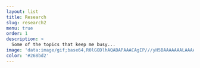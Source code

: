 ```yaml
---
layout: list
title: Research
slug: research2
menu: true
order: 1
description: > 
  Some of the topics that keep me busy...
image: 'data:image/gif;base64,R0lGODlhAQABAPAAACAgIP///yH5BAAAAAAALAAAAAABAAEAAAICRAEAOw=='
color: '#268bd2'
---
```

